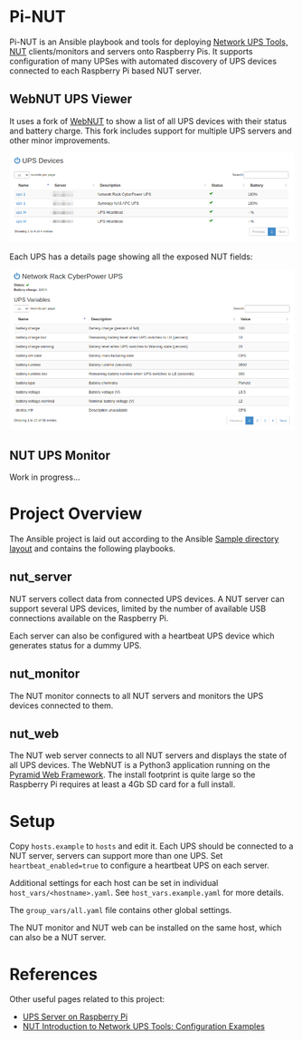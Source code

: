 # Pi-NUT

Pi-NUT is an Ansible playbook and tools for deploying 
[Network UPS Tools, NUT](https://networkupstools.org/documentation.html) 
clients/monitors and servers onto Raspberry Pis. It supports configuration of many
UPSes with automated discovery of UPS devices connected to each Raspberry Pi 
based NUT server.

## WebNUT UPS Viewer

It uses a fork of [WebNUT](https://github.com/rshipp/webNUT) to show a list of
all UPS devices with their status and battery charge. This fork includes 
support for multiple UPS servers and other minor improvements.

![UPS Device Lists](screenshots/ups_devices.png)

Each UPS has a details page showing all the exposed NUT fields:

![UPS Device Detail](screenshots/ups_details.png)

## NUT UPS Monitor

Work in progress...

# Project Overview

The Ansible project is laid out according to the Ansible 
[Sample directory layout](https://docs.ansible.com/ansible/latest/user_guide/sample_setup.html) 
and contains the following playbooks.

## nut_server

NUT servers collect data from connected UPS devices. A NUT server can support 
several UPS devices, limited by the number of available USB connections 
available on the Raspberry Pi. 

Each server can also be configured with a heartbeat UPS device which generates
status for a dummy UPS.

## nut_monitor

The NUT monitor connects to all NUT servers and monitors the UPS devices 
connected to them.

## nut_web

The NUT web server connects to all NUT servers and displays the state of all 
UPS devices. The WebNUT is a Python3 application running on the [Pyramid Web Framework](https://docs.pylonsproject.org/projects/pyramid/en/latest/index.html). 
The install footprint is quite large so the Raspberry Pi requires at least a 
4Gb SD card for a full install.

# Setup

Copy `hosts.example` to `hosts` and edit it. Each UPS should be connected to a 
NUT server, servers can support more than one UPS. Set `heartbeat_enabled=true`
to configure a heartbeat UPS on each server. 

Additional settings for each host can be set in individual 
`host_vars/<hostname>.yaml`. See `host_vars.example.yaml` for more details.

The `group_vars/all.yaml` file contains other global settings.

The NUT monitor and NUT web can be installed on the same host, which can also be 
a NUT server.

# References

Other useful pages related to this project:

* [UPS Server on Raspberry Pi](https://www.reddit.com/r/homelab/comments/5ssb5h/ups_server_on_raspberry_pi/)
* [NUT Introduction to Network UPS Tools: Configuration Examples](http://rogerprice.org/NUT/ConfigExamples.A5.pdf)
